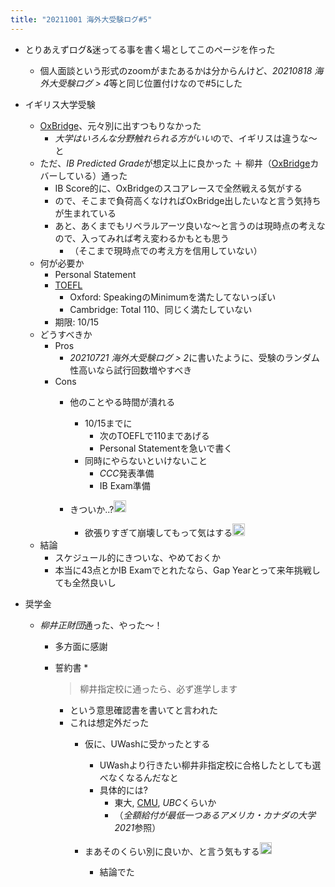 ```yaml
---
title: "20211001 海外大受験ログ#5"
---
```


* とりあえずログ&迷ってる事を書く場としてこのページを作った
  
  * 個人面談という形式のzoomがまたあるかは分からんけど、*20210818 海外大受験ログ > 4*等と同じ位置付けなので#5にした
* イギリス大学受験
  
  * [OxBridge](OxBridge.md)、元々別に出すつもりなかった
    * *大学はいろんな分野触れられる方がいい*ので、イギリスは違うな〜と
  * ただ、*IB Predicted Grade*が想定以上に良かった ＋ 柳井（[OxBridge](OxBridge.md)カバーしている）通った
    * IB Score的に、OxBridgeのスコアレースで全然戦える気がする
    * ので、そこまで負荷高くなければOxBridge出したいなと言う気持ちが生まれている
    * あと、あくまでもリベラルアーツ良いな〜と言うのは現時点の考えなので、入ってみれば考え変わるかもとも思う
      * （そこまで現時点での考え方を信用していない）
  * 何が必要か
    * Personal Statement
    * [TOEFL](TOEFL.md)
      * Oxford: SpeakingのMinimumを満たしてないっぽい
      * Cambridge: Total 110、同じく満たしていない
    * 期限: 10/15
  * どうすべきか
    * Pros
      * *20210721 海外大受験ログ > 2*に書いたように、受験のランダム性高いなら試行回数増やすべき
    * Cons
      * 他のことやる時間が潰れる
        * 10/15までに
          * 次のTOEFLで110まであげる
          * Personal Statementを急いで書く
        * 同時にやらないといけないこと
          * *CCC*発表準備
          * IB Exam準備
      * きついか..?<img src='https://scrapbox.io/api/pages/blu3mo-public/blu3mo/icon' alt='blu3mo.icon' height="19.5"/>

        * 欲張りすぎて崩壊してもって気はする<img src='https://scrapbox.io/api/pages/blu3mo-public/blu3mo/icon' alt='blu3mo.icon' height="19.5"/>
  * 結論
    * スケジュール的にきついな、やめておくか
    * 本当に43点とかIB Examでとれたなら、Gap Yearとって来年挑戦しても全然良いし
* 奨学金
  
  * *柳井正財団*通った、やった〜！
    * 多方面に感謝
    * 誓約書
      * 
         > 
         > 柳井指定校に通ったら、必ず進学します
        
        * という意思確認書を書いてと言われた
        * これは想定外だった
          * 仮に、UWashに受かったとする
            * UWashより行きたい柳井非指定校に合格したとしても選べなくなるんだなと
            * 具体的には?
              * 東大, [CMU](CMU.md), *UBC*くらいか
              * （*全額給付が最低一つあるアメリカ・カナダの大学2021*参照）
          * まあそのくらい別に良いか、と言う気もする<img src='https://scrapbox.io/api/pages/blu3mo-public/blu3mo/icon' alt='blu3mo.icon' height="19.5"/>

            * 結論でた
